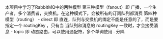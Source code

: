 本项目中学习了RabbitMQ中的两种模型
第三种模型（fanout）即 广播，一个生产者，多个消费者，交换机。在这种模式下，会被所有的订阅队列都消费
第四种模型（routing）
    - direct 即 直连，队列与交换机的绑定不能是任意的了，而是要指定一个 routingKey ，只有当 当队列和消息的 routingKey 一致时，才会接受消息
    - topic 即 动态路由，可以使用通配符，多个单词使用 . 分隔